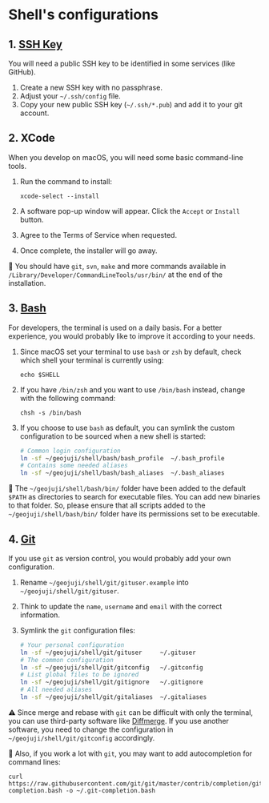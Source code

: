 # Shell's configurations

## 1. [SSH Key](https://help.github.com/articles/connecting-to-github-with-ssh/)

You will need a public SSH key to be identified in some services (like GitHub).

1. Create a new SSH key with no passphrase.
2. Adjust your `~/.ssh/config` file.
3. Copy your new public SSH key (`~/.ssh/*.pub`) and add it to your git account.

## 2. XCode

When you develop on macOS, you will need some basic command-line tools.

1. Run the command to install:

    ```
    xcode-select --install
    ```

1. A software pop-up window will appear. Click the `Accept` or `Install` button.
1. Agree to the Terms of Service when requested.
1. Once complete, the installer will go away.

:memo: You should have `git`, `svn`, `make` and more commands available in `/Library/Developer/CommandLineTools/usr/bin/` at the end of the installation.

## 3. [Bash](https://www.gnu.org/software/bash/)

For developers, the terminal is used on a daily basis.
For a better experience, you would probably like to improve it according to your needs.

1. Since macOS set your terminal to use `bash` or `zsh` by default, check which shell your terminal is currently using:

    ```
    echo $SHELL
    ```

1. If you have `/bin/zsh` and you want to use `/bin/bash` instead, change with the following command:

    ```
    chsh -s /bin/bash
    ```

1. If you choose to use `bash` as default, you can symlink the custom configuration to be sourced when a new shell is started:

    ```bash
    # Common login configuration
    ln -sf ~/geojuji/shell/bash/bash_profile  ~/.bash_profile
    # Contains some needed aliases
    ln -sf ~/geojuji/shell/bash/bash_aliases  ~/.bash_aliases
    ```

:memo: The `~/geojuji/shell/bash/bin/` folder have been added to the default `$PATH` as directories to search for executable files. You can add new binaries to that folder. So, please ensure that all scripts added to the `~/geojuji/shell/bash/bin/` folder have its permissions set to be executable.

## 4. [Git](https://git-scm.com/)

If you use `git` as version control, you would probably add your own configuration.

1. Rename `~/geojuji/shell/git/gituser.example` into `~/geojuji/shell/git/gituser`.
2. Think to update the `name`, `username` and `email` with the correct information.
3. Symlink the `git` configuration files:

    ```bash
    # Your personal configuration
    ln -sf ~/geojuji/shell/git/gituser     ~/.gituser
    # The common configuration
    ln -sf ~/geojuji/shell/git/gitconfig   ~/.gitconfig
    # List global files to be ignored
    ln -sf ~/geojuji/shell/git/gitignore   ~/.gitignore
    # All needed aliases
    ln -sf ~/geojuji/shell/git/gitaliases  ~/.gitaliases
    ```

:warning: Since merge and rebase with `git` can be difficult with only the terminal, you can use third-party software like [Diffmerge](https://sourcegear.com/diffmerge/). If you use another software, you need to change the configuration in `~/geojuji/shell/git/gitconfig` accordingly.

:memo: Also, if you work a lot with `git`, you may want to add autocompletion for command lines:

```
curl https://raw.githubusercontent.com/git/git/master/contrib/completion/git-completion.bash -o ~/.git-completion.bash
```
